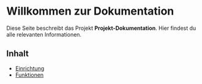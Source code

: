 # Willkommen zur Dokumentation
Diese Seite beschreibt das Projekt **Projekt-Dokumentation**. Hier findest du alle relevanten Informationen.

## Inhalt
- [Einrichtung](docs/setup.md)
- [Funktionen](docs/features.md)
